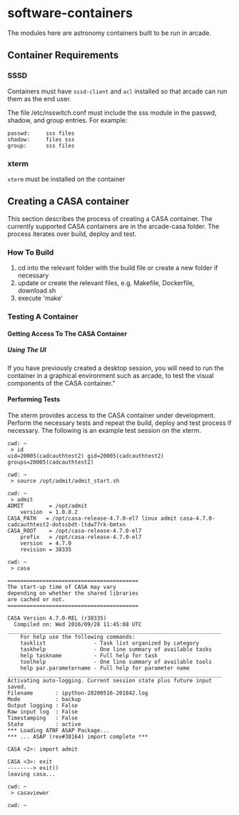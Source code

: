 # software-containers
The modules here are astronomy containers built to be run in arcade.

## Container Requirements

### SSSD
Containers must have `sssd-client` and `acl` installed so that arcade can run them as the end user.

The file /etc/nsswitch.conf must include the sss module in the passwd, shadow, and group entries.  For example:

```
passwd:     sss files
shadow:     files sss
group:      sss files
```

### xterm
`xterm` must be installed on the container
## Creating a CASA container
This section describes the process of creating a CASA container. The currently supported CASA containers are in the arcade-casa folder. The process iterates over build, deploy and test.
### How To Build
1. cd into the relevant folder with the build file or create a new folder if necessary
2. update or create the relevant files, e.g. Makefile, Dockerfile, download.sh
3. execute 'make'
### Testing A Container
#### Getting Access To The CASA Container
##### Using The UI
If you have previously created a desktop session, you will need to run the container in a graphical environment such as arcade, to test the visual components of the CASA container."
#### Performing Tests
The xterm provides access to the CASA container under development. Perform the necessary tests and repeat the build, deploy and test process if necessary. The following is an example test session on the xterm.
```
cwd: ~
 > id
uid=20005(cadcauthtest2) gid=20005(cadcauthtest2) groups=20005(cadcauthtest2)

cwd: ~
 > source /opt/admit/admit_start.sh

cwd: ~
 > admit
ADMIT        = /opt/admit
    version  = 1.0.8.2
CASA_PATH   = /opt/casa-release-4.7.0-el7 linux admit casa-4.7.0-cadcauthtest2-dotssbdt-ltdw77rk-bmtxn
CASA_ROOT    = /opt/casa-release-4.7.0-el7
    prefix   = /opt/casa-release-4.7.0-el7
    version  = 4.7.0
    revision = 38335

cwd: ~
 > casa

=========================================
The start-up time of CASA may vary
depending on whether the shared libraries
are cached or not.
=========================================

CASA Version 4.7.0-REL (r38335)
  Compiled on: Wed 2016/09/28 11:45:08 UTC
___________________________________________________________________
    For help use the following commands:
    tasklist               - Task list organized by category
    taskhelp               - One line summary of available tasks
    help taskname          - Full help for task
    toolhelp               - One line summary of available tools
    help par.parametername - Full help for parameter name
___________________________________________________________________
Activating auto-logging. Current session state plus future input saved.
Filename       : ipython-20200516-201842.log
Mode           : backup
Output logging : False
Raw input log  : False
Timestamping   : False
State          : active
*** Loading ATNF ASAP Package...
*** ... ASAP (rev#38164) import complete ***

CASA <2>: import admit

CASA <3>: exit
--------> exit()
leaving casa...

cwd: ~
 > casaviewer

cwd: ~
```
